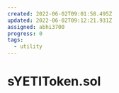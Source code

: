 ```yaml
---
created: 2022-06-02T09:01:58.495Z
updated: 2022-06-02T09:12:21.931Z
assigned: abhi3700
progress: 0
tags:
  - utility
---
```


# sYETIToken.sol
